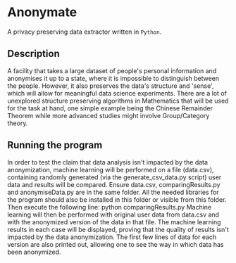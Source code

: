 # Anonymate
A privacy preserving data extractor written in `Python`.

## Description

A facility that takes a large dataset of people's personal information and anonymises it up to a state, where it is impossible to distinguish between the people. However, it also preserves the data's structure and 'sense', which will allow for meaningful data science experiments. There are a lot of unexplored structure preserving algorithms in Mathematics that will be used for the task at hand, one simple example being the Chinese Remainder Theorem while more advanced studies might involve Group/Category theory. 

## Running the program
In order to test the claim that data analysis isn't impacted by the data anonymization, machine learning will be performed on a file (data.csv), containing randomly generated (via the generate_csv_data.py script) user data and results will be compared.
Ensure data.csv, comparingResults.py and anonymiseData.py are in the same folder. All the needed libraries for the program should also be installed in this folder or visible from this folder.
Then execute the following line:      python comparingResults.py
Machine learning will then be performed with original user data from data.csv and with the anonymized version of the data in that file. The machine learning results in each case will be displayed, proving that the quality of results isn't impacted by the data anonymization. The first few lines of data for each version are also printed out, allowing one to see the way in which data has been anonymized.
